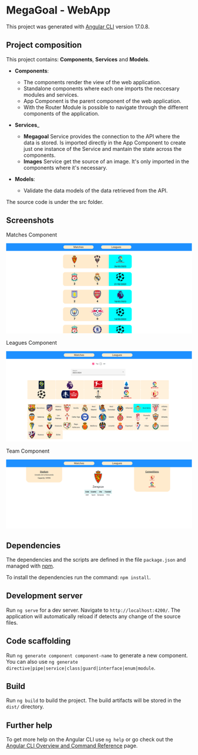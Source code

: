 # MegaGoal - WebApp

This project was generated with [Angular CLI](https://github.com/angular/angular-cli) version 17.0.8.

## Project composition

This project contains: **Components**, **Services** and **Models**.

- **Components**:
  - The components render the view of the web application.
  - Standalone components where each one imports the neccesary modules and services.
  - App Component is the parent component of the web application.
  - With the Router Module is possible to navigate through the different components of the application.

- **Services**_
  - **Megagoal** Service provides the connection to the API where the data is stored. Is imported directly in the App Component to create just one instance of the Service and mantain the state across the components.
  - **Images** Service get the source of an image. It's only imported in the components where it's necessary.

- **Models**:
  - Validate the data models of the data retrieved from the API.

The source code is under the src folder.

## Screenshots

Matches Component

![Matches Component](src/assets/img/screenshots/matches_component.png)

Leagues Component

![Leagues Component](src/assets/img/screenshots/leagues_component.png)

Team Component

![Team Component](src/assets/img/screenshots/team_component.png)

## Dependencies

The dependencies and the scripts are defined in the file `package.json` and managed with [npm](https://www.npmjs.com/).

To install the dependencies run the command: `npm install`.

## Development server

Run `ng serve` for a dev server. Navigate to `http://localhost:4200/`. The application will automatically reload if detects any change of the source files.

## Code scaffolding

Run `ng generate component component-name` to generate a new component. You can also use `ng generate directive|pipe|service|class|guard|interface|enum|module`.

## Build

Run `ng build` to build the project. The build artifacts will be stored in the `dist/` directory.

## Further help

To get more help on the Angular CLI use `ng help` or go check out the [Angular CLI Overview and Command Reference](https://angular.io/cli) page.
